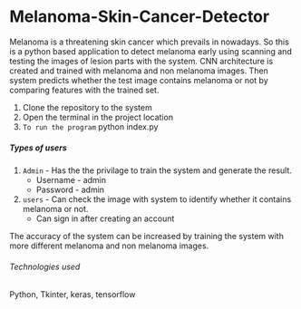 # Melanoma-Skin-Cancer-Detector

Melanoma is a threatening skin cancer which prevails in nowadays. So this is a python based application to detect melanoma early using scanning and testing the images of lesion parts with the system. CNN architecture is created and trained with melanoma and non melanoma images. Then system predicts whether the test image contains melanoma or not by comparing features with the trained set.

1. Clone the repository to the system
2. Open the terminal in the project location
3. `To run the program` python index.py

##### Types of users

1. `Admin` - Has the the privilage to train the system and generate the result.
    - Username - admin
    - Password - admin
2. `users` - Can check the image with system to identify whether it contains melanoma or not.
    - Can sign in after creating an account

The accuracy of the system can be increased by training the system with more different melanoma and non melanoma images.

###### Technologies used

Python, Tkinter, keras, tensorflow
